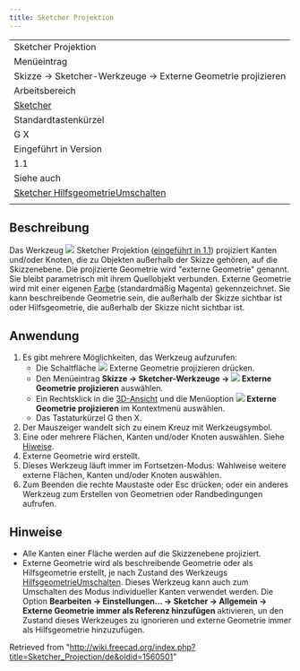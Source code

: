 ```yaml
---
title: Sketcher Projektion
---
```


|                                                                                                       |
| ----------------------------------------------------------------------------------------------------- |
| Sketcher Projektion                                                                                   |
| Menüeintrag                                                                                           |
| Skizze → Sketcher-Werkzeuge → Externe Geometrie projizieren                                           |
| Arbeitsbereich                                                                                        |
| [Sketcher](/Sketcher_Workbench/de "Sketcher Workbench/de")                                            |
| Standardtastenkürzel                                                                                  |
| G X                                                                                                   |
| Eingeführt in Version                                                                                 |
| 1.1                                                                                                   |
| Siehe auch                                                                                            |
| [Sketcher HilfsgeometrieUmschalten](/Sketcher_ToggleConstruction/de "Sketcher ToggleConstruction/de") |
|                                                                                                       |

## Beschreibung

Das Werkzeug ![](/images/Sketcher_Projection.svg) Sketcher Projektion ([eingeführt in 1.1](/Release_notes_1.1/de "Release notes 1.1/de")) projiziert Kanten und/oder Knoten, die zu Objekten außerhalb der Skizze gehören, auf die Skizzenebene. Die projizierte Geometrie wird "externe Geometrie" genannt. Sie bleibt parametrisch mit ihrem Quellobjekt verbunden. Externe Geometrie wird mit einer eigenen [Farbe](/Sketcher_Preferences/de#Darstellung "Sketcher Preferences/de") (standardmäßig Magenta) gekennzeichnet. Sie kann beschreibende Geometrie sein, die außerhalb der Skizze sichtbar ist oder Hilfsgeometrie, die außerhalb der Skizze nicht sichtbar ist.

## Anwendung

1. Es gibt mehrere Möglichkeiten, das Werkzeug aufzurufen:
   - Die Schaltfläche ![](/images/Sketcher_Projection.svg) Externe Geometrie projizieren drücken.
   - Den Menüeintrag **Skizze → Sketcher-Werkzeuge → ![](/images/Sketcher_Projection.svg) Externe Geometrie projizieren** auswählen.
   - Ein Rechtsklick in die [3D-Ansicht](/3D_view/de "3D view/de") und die Menüoption **![](/images/Sketcher_Projection.svg) Externe Geometrie projizieren** im Kontextmenü auswählen.
   - Das Tastaturkürzel G then X.
2. Der Mauszeiger wandelt sich zu einem Kreuz mit Werkzeugsymbol.
3. Eine oder mehrere Flächen, Kanten und/oder Knoten auswählen. Siehe [Hiweise](#Hinweise).
4. Externe Geometrie wird erstellt.
5. Dieses Werkzeug läuft immer im Fortsetzen-Modus: Wahlweise weitere externe Flächen, Kanten und/oder Knoten auswählen.
6. Zum Beenden die rechte Maustaste oder Esc drücken; oder ein anderes Werkzeug zum Erstellen von Geometrien oder Randbedingungen aufrufen.

## Hinweise

- Alle Kanten einer Fläche werden auf die Skizzenebene projiziert.
- Externe Geometrie wird als beschreibende Geometrie oder als Hilfsgeometrie erstellt, je nach Zustand des Werkzeugs [HilfsgeometrieUmschalten](/Sketcher_ToggleConstruction/de "Sketcher ToggleConstruction/de"). Dieses Werkzeug kann auch zum Umschalten des Modus individueller Kanten verwendet werden. Die Option **Bearbeiten → Einstellungen... → Sketcher → Allgemein → Externe Geometrie immer als Referenz hinzufügen** aktivieren, un den Zustand dieses Werkzeuges zu ignorieren und externe Geometrie immer als Hilfsgeometrie hinzuzufügen.

Retrieved from "<http://wiki.freecad.org/index.php?title=Sketcher_Projection/de&oldid=1560501>"
